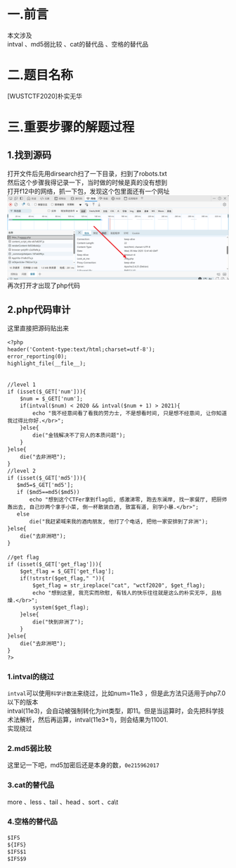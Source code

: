 # 一.前言
本文涉及<br />
intval 、md5弱比较 、cat的替代品 、空格的替代品
# 二.题目名称
[WUSTCTF2020]朴实无华
# 三.重要步骤的解题过程
## 1.找到源码
打开文件后先用dirsearch扫了一下目录，扫到了robots.txt<br />
然后这个步骤我得记录一下，当时做的时候是真的没有想到<br />
打开f12中的网络，抓一下包，发现这个包里面还有一个网址<br />
![img.png](pics/img.png)<br />
再次打开才出现了php代码
## 2.php代码审计
这里直接把源码贴出来
```declarative
<?php
header('Content-type:text/html;charset=utf-8');
error_reporting(0);
highlight_file(__file__);


//level 1
if (isset($_GET['num'])){
    $num = $_GET['num'];
    if(intval($num) < 2020 && intval($num + 1) > 2021){
        echo "我不经意间看了看我的劳力士, 不是想看时间, 只是想不经意间, 让你知道我过得比你好.</br>";
    }else{
        die("金钱解决不了穷人的本质问题");
    }
}else{
    die("去非洲吧");
}
//level 2
if (isset($_GET['md5'])){
   $md5=$_GET['md5'];
   if ($md5==md5($md5))
       echo "想到这个CTFer拿到flag后, 感激涕零, 跑去东澜岸, 找一家餐厅, 把厨师轰出去, 自己炒两个拿手小菜, 倒一杯散装白酒, 致富有道, 别学小暴.</br>";
   else
       die("我赶紧喊来我的酒肉朋友, 他打了个电话, 把他一家安排到了非洲");
}else{
    die("去非洲吧");
}

//get flag
if (isset($_GET['get_flag'])){
    $get_flag = $_GET['get_flag'];
    if(!strstr($get_flag," ")){
        $get_flag = str_ireplace("cat", "wctf2020", $get_flag);
        echo "想到这里, 我充实而欣慰, 有钱人的快乐往往就是这么的朴实无华, 且枯燥.</br>";
        system($get_flag);
    }else{
        die("快到非洲了");
    }
}else{
    die("去非洲吧");
}
?>
```
### 1.intval的绕过
`intval`可以使用`科学计数法`来绕过，比如num=11e3 ，但是此方法只适用于php7.0以下的版本<br />
intval(11e3)，会自动被强制转化为int类型，即11。但是当运算时，会先把科学技术法解析，然后再运算，intval(11e3+1)，则会结果为11001.<br />
实现绕过
### 2.md5弱比较
这里记一下吧，md5加密后还是本身的数，`0e215962017`
### 3.cat的替代品
more 、less 、tail 、head 、sort 、ca\t
### 4.空格的替代品
```
$IFS
${IFS}
$IFS$1
$IFS$9
```
